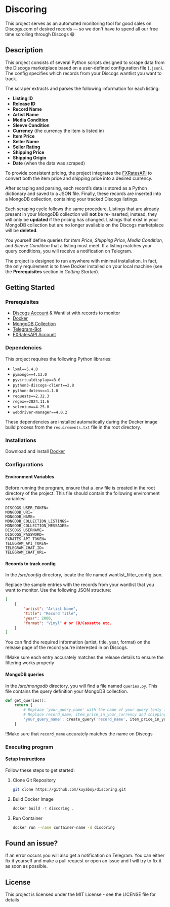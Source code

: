 # Discoring

This project serves as an automated monitoring tool for good sales on Discogs.com of desired records — so we don't have to spend all our free time scrolling through Discogs 😁

## Description

This project consists of several Python scripts designed to scrape data from the Discogs marketplace based on a user-defined configuration file (`.json`). The config specifies which records from your Discogs wantlist you want to track.

The scraper extracts and parses the following information for each listing:

- **Listing ID**
- **Release ID**
- **Record Name**
- **Artist Name**
- **Media Condition**
- **Sleeve Condition**
- **Currency** (the currency the item is listed in)
- **Item Price**
- **Seller Name**
- **Seller Rating**
- **Shipping Price**
- **Shipping Origin**
- **Date** (when the data was scraped)

To provide consistent pricing, the project integrates the [FXRatesAPI](https://fxratesapi.com/) to convert both the item price and shipping price into a desired currency.

After scraping and parsing, each record’s data is stored as a Python dictionary and saved to a JSON file. Finally, these records are inserted into a MongoDB collection, containing your tracked Discogs listings.

Each scraping cycle follows the same procedure. Listings that are already present in your MongoDB collection will **not** be re-inserted; instead, they will only be **updated** if the pricing has changed. Listings that exist in your MongoDB collection but are no longer available on the Discogs marketplace will be **deleted**.

You yourself define queries for *Item Price*, *Shipping Price*, *Media Condition*, and *Sleeve Condition* that a listing must meet. If a listing matches your query conditions, you will receive a notification on Telegram.

The project is designed to run anywhere with minimal installation. In fact, the only requirement is to have Docker installed on your local machine (see the **Prerequisites** section in *Getting Started*).

## Getting Started

### Prerequisites

- [Discogs Account](https://www.discogs.com/) & Wantlist with records to monitor
- [Docker](https://docs.docker.com/get-started/get-docker/)
- [MongoDB Collection](https://www.mongodb.com/)
- [Telegram-Bot](https://core.telegram.org/bots/api)
- [FXRatesAPI Account](https://fxratesapi.com/)

### Dependencies

This project requires the following Python libraries:

- `lxml==5.4.0`
- `pymongo==4.13.0`
- `pyvirtualdisplay==3.0`
- `python3-discogs-client==2.8`
- `python-dotenv==1.1.0`
- `requests==2.32.3`
- `regex==2024.11.6`
- `selenium==4.25.0`
- `webdriver-manager==4.0.2`

These dependencies are installed automatically during the Docker image build process from the `requirements.txt` file in the root directory.

### Installations

Download and install [Docker](https://docs.docker.com/get-started/get-docker/)

### Configurations

#### Environment Variables

Before running the program, ensure that a .env file is created in the root directory of the project. This file should contain the following environment variables:

```.env
DISCOGS_USER_TOKEN=
MONGODB_URI=
MONGODB_NAME=
MONGODB_COLLECTION_LISTINGS=
MONGODB_COLLECTION_MESSAGES=
DISCOGS_USERNAME=
DISCOGS_PASSWORD=
FXRATES_API_TOKEN=
TELEGRAM_API_TOKEN=
TELEGRAM_CHAT_ID=
TELEGRAM_CHAT_URL=
```

#### Records to track config

In the */src/config* directory, locate the file named wantlist_filter_config.json.

Replace the sample entries with the records from your wantlist that you want to monitor. Use the following JSON structure:

```json
[
    {
        "artist": "Artist Name",
        "title": "Record Title",
        "year": 2000,
        "format": "Vinyl" # or CD/Cassette etc.
    }
]
```

You can find the required information (artist, title, year, format) on the release page of the record you're interested in on Discogs.

‼️Make sure each entry accurately matches the release details to ensure the filtering works properly

#### MongoDB queries

In the */src/mongodb* directory, you will find a file named `queries.py`.
This file contains the query definition your MongoDB collection.

```python
def get_queries():
    return {
        # Replace 'your_query_name' with the name of your query (only for informative purpose)
        # Replace record_name, item_price_in_your_currency and shipping_price_in_your_currency with actual variables or values
        'your_query_name': create_query('record_name', item_price_in_your_currency, shipping_price_in_your_currency)
    }
```

‼️Make sure that `record_name` accurately matches the name on Discogs

### Executing program

#### Setup Instructions

Follow these steps to get started:

1. Clone Git Repository

    ```bash
    git clone https://github.com/kuyaboy/discoring.git
    ```

2. Build Docker Image

    ```bash
    docker build -t discoring .
    ```

3. Run Container

    ```bash
    docker run --name container-name -d discoring
    ```

## Found an issue?

If an error occurs you will also get a notification on Telegram. You can either fix it yourself and make a pull request or open an issue and I will try to fix it as soon as possible.

## License

This project is licensed under the MIT License - see the LICENSE file for details
